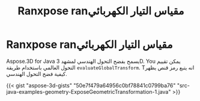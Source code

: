 ﻿---
title: Ranxpose ranمقياس التيار الكهربائي
type: docs
weight: 50
url: /ar/java/expose-geometric-transformation/
description: Aspose.3D for Java يسمح بفضح التحول الهندسي لمشهد 3D. You يمكن تقييم التحول العالمي باستخدام تقييم طريقة lobalTransform.
---
# **Ranxpose ranمقياس التيار الكهربائي**
Aspose.3D for Java يسمح بفضح التحول الهندسي لمشهد 3D. You يمكن تقييم التحول العالمي باستخدام طريقة `evaluateGlobalTransform`. Tانه يتبع رمز قنص يظهر كيفية فضح التحول الهندسي.

{{< gist "aspose-3d-gists" "50e7f479a64956c0bf78841c0799ba76" "src-java-examples-geometry-ExposeGeometricTransformation-1.java" >}}

